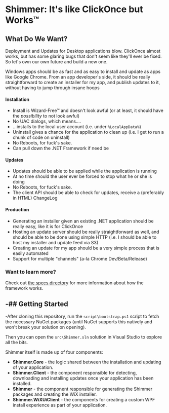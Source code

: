 # Shimmer: It's like ClickOnce but Works™

## What Do We Want?

Deployment and Updates for Desktop applications blow. ClickOnce almost works,
but has some glaring bugs that don't seem like they'll ever be fixed. So let's
own our own future and build a new one.

Windows apps should be as fast and as easy to install and update as apps like
Google Chrome. From an app developer's side, it should be really
straightforward to create an installer for my app, and publish updates to it,
without having to jump through insane hoops

#### Installation

* Install is Wizard-Free™ and doesn't look awful (or at least, it should have
  the *possibility* to not look awful)
* No UAC dialogs, which means....
* ...installs to the local user account (i.e. under `%LocalAppData%`)
* Uninstall gives a chance for the application to clean up (i.e. I get to run
  a chunk of code on uninstall)
* No Reboots, for fuck's sake.
* Can pull down the .NET Framework if need be

#### Updates

* Updates should be able to be applied while the application is running
* At no time should the user ever be forced to stop what he or she is doing
* No Reboots, for fuck's sake.
* The client API should be able to check for updates, receive a (preferably in
  HTML) ChangeLog

#### Production

* Generating an installer given an existing .NET application should be really
  easy, like it is for ClickOnce
* Hosting an update server should be really straightforward as well, and
  should be able to be done using simple HTTP (i.e. I should be able to host
  my installer and update feed via S3)
* Creating an update for my app should be a very simple process that is easily
  automated
* Support for multiple "channels" (a-la Chrome Dev/Beta/Release)

### Want to learn more?

Check out 
[the specs directory](https://github.com/github/Shimmer/tree/master/specs) for
more information about how the framework works.

-## Getting Started
-
-After cloning this repository, run the `script\bootstrap.ps1` script to fetch 
the necessary NuGet packages (until NuGet supports this natively and won't 
break your solution on opening).

Then you can open the `src\Shimmer.sln` solution in Visual Studio to explore 
all the bits.

Shimmer itself is made up of four components:

 - **Shimmer.Core** - the logic shared between the installation and updating 
 of your application.
 - **Shimmer.Client** - the component responsible for detecting, downloading 
 and installing updates once your application has been installed.
 - **Shimmer** - the component responsible for generating the Shimmer 
 packages and creating the WiX installer.
 - **Shimmer.WiXUiClient** - the components for creating a custom WPF 
 install experience as part of your application.